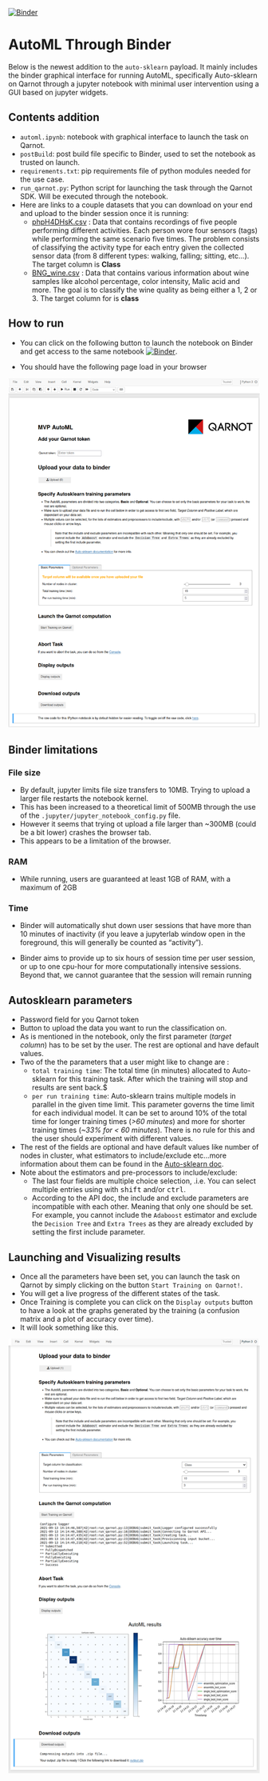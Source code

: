 [![Binder](https://mybinder.org/badge_logo.svg)](https://mybinder.org/v2/gh/qarnot/qarnot-automl-binder/HEAD?urlpath=%2Ftree%2Fautoml.ipynb)

# AutoML Through Binder

Below is the newest addition to the `auto-sklearn` payload. It mainly includes the binder graphical interface for running AutoML, specifically Auto-sklearn on Qarnot through a jupyter notebook with minimal user intervention using a GUI based on jupyter widgets.

## Contents addition

* `automl.ipynb`: notebook with graphical interface to launch the task on Qarnot.
* `postBuild`: post build file specific to Binder, used to set the notebook as trusted on launch.
* `requirements.txt`: pip requirements file of python modules needed for the use case.
* `run_qarnot.py`: Python script for launching the task through the Qarnot SDK. Will be executed through the notebook.
* Here are links to a couple datasets that you can download on your end and upload to the binder session once it is running:
  * [phpH4DHsK.csv](https://www.openml.org/data/get_csv/1590940/phpH4DHsK) : Data that contains recordings of five people performing different activities. Each person wore four sensors (tags) while performing the same scenario five times. The problem consists of classifying the activity type for each entry given the collected sensor data (from 8 different types: walking, falling; sitting, etc...). The target column is **Class**
  * [BNG_wine.csv](https://www.openml.org/data/get_csv/150675/BNG_wine.arff) : Data that contains various information about wine samples like alcohol percentage, color intensity, Malic acid and more. The goal is to classify the wine quality as being either a 1, 2 or 3. The target column for is **class**

## How to run

* You can click on the following button to launch the notebook on Binder and get access to the same notebook
[![Binder](https://mybinder.org/badge_logo.svg)](https://mybinder.org/v2/gh/qarnot/qarnot-automl-binder/HEAD?urlpath=%2Ftree%2Fautoml.ipynb).

* You should have the following page load in your browser 

![Interface](screenshots/form_initial.png)

## Binder limitations

### File size

* By default, jupyter limits file size transfers to 10MB. Trying to upload a larger file restarts the notebook kernel.
* This has been increased to a theoretical limit of 500MB through the use of the `.jupyter/jupyter_notebook_config.py` file.
* However it seems that trying ot upload a file larger than ~300MB (could be a bit lower) crashes the browser tab.
* This appears to be a limitation of the browser.

### RAM

* While running, users are guaranteed at least 1GB of RAM, with a maximum of 2GB

### Time

* Binder will automatically shut down user sessions that have more than 10 minutes of inactivity (if you leave a jupyterlab window open in the foreground, this   will generally be counted as “activity”).

* Binder aims to provide up to six hours of session time per user session, or up to one cpu-hour for more computationally intensive sessions. Beyond that, we   cannot guarantee that the session will remain running

## Autosklearn parameters

* Password field for you Qarnot token
* Button to upload the data you want to run the classification on.
* As is mentioned in the notebook, only the first parameter (*target column*) has to be set by the user. The rest are optional and have default values.
* Two of the the parameters that a user might like to change are :
  * `total training time`: The total time (in minutes) allocated to Auto-sklearn for this training task. After which the training will stop and results are sent back.$
  * `per run training time`: Auto-sklearn trains multiple models in parallel in the given time limit. This parameter governs the time limit for each individual model. It can be set to around 10% of the total time for longer training times (*>60 minutes*) and more for shorter training times (*~33% for < 60 minutes*). There is no rule for this and the user should experiment with different values.
* The rest of the fields are optional and have default values like number of nodes in cluster, what estimators to include/exclude etc...more information about them can be found in the [Auto-sklearn doc](https://automl.github.io/auto-sklearn/master/api.html).
* Note about the estimators and pre-processors to include/exclude:
    * The last four fields are multiple choice selection, .i.e. You can select multiple entries using with <kbd>shift</kbd> and/or <kbd>ctrl</kbd>.
    * According to the API doc, the include and exclude parameters are incompatible with each other. Meaning that only one should be set. For example, you cannot include the `Adaboost` estimator and exclude the `Decision Tree` and `Extra Trees` as they are already excluded by setting the first include parameter.

## Launching and Visualizing results

* Once all the parameters have been set, you can launch the task on Qarnot by simply clicking on the button `Start Training on Qarnot!`.
* You will get a live progress of the different states of the task.
* Once Training is complete you can click on the `Display outputs` button to have a look at the graphs generated by the training (a confusion matrix and a plot of accuracy over time).
* It will look something like this.

![Interface Results](screenshots/form.png)